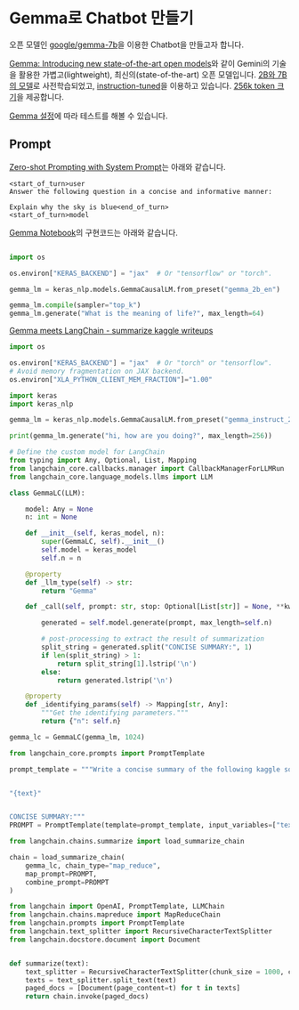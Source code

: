 # Gemma로 Chatbot 만들기

오픈 모델인 [google/gemma-7b](https://huggingface.co/google/gemma-7b)을 이용한 Chatbot을 만들고자 합니다.

[Gemma: Introducing new state-of-the-art open models](https://blog.google/technology/developers/gemma-open-models/)와 같이 Gemini의 기술을 활용한 가볍고(lightweight), 최신의(state-of-the-art) 오픈 모델입니다. [2B와 7B의 모델](https://www.kaggle.com/models/google/gemma)로 사전학습되었고, [instruction-tuned](https://storage.googleapis.com/deepmind-media/gemma/gemma-report.pdf)을 이용하고 있습니다. [256k token 크기](https://www.promptingguide.ai/models/gemma)을 제공합니다.

[Gemma 설정](https://ai.google.dev/gemma/docs/setup?hl=ko)에 따라 테스트를 해볼 수 있습니다. 

## Prompt

[Zero-shot Prompting with System Prompt](https://www.promptingguide.ai/models/gemma)는 아래와 같습니다.

```text
<start_of_turn>user
Answer the following question in a concise and informative manner:
 
Explain why the sky is blue<end_of_turn>
<start_of_turn>model
```

[Gemma Notebook](https://github.com/google/generative-ai-docs/blob/main/site/en/gemma/docs/get_started.ipynb)의 구현코드는 아래와 같습니다.

```python

import os

os.environ["KERAS_BACKEND"] = "jax"  # Or "tensorflow" or "torch".

gemma_lm = keras_nlp.models.GemmaCausalLM.from_preset("gemma_2b_en")

gemma_lm.compile(sampler="top_k")
gemma_lm.generate("What is the meaning of life?", max_length=64)
```

[Gemma meets LangChain - summarize kaggle writeups](https://www.kaggle.com/code/toshik/gemma-meets-langchain-summarize-kaggle-writeups)

```python
import os

os.environ["KERAS_BACKEND"] = "jax"  # Or "torch" or "tensorflow".
# Avoid memory fragmentation on JAX backend.
os.environ["XLA_PYTHON_CLIENT_MEM_FRACTION"]="1.00"

import keras
import keras_nlp

gemma_lm = keras_nlp.models.GemmaCausalLM.from_preset("gemma_instruct_2b_en")

print(gemma_lm.generate("hi, how are you doing?", max_length=256))

# Define the custom model for LangChain
from typing import Any, Optional, List, Mapping
from langchain_core.callbacks.manager import CallbackManagerForLLMRun
from langchain_core.language_models.llms import LLM

class GemmaLC(LLM):

    model: Any = None
    n: int = None

    def __init__(self, keras_model, n):
        super(GemmaLC, self).__init__()
        self.model = keras_model
        self.n = n

    @property
    def _llm_type(self) -> str:
        return "Gemma"

    def _call(self, prompt: str, stop: Optional[List[str]] = None, **kwargs) -> str:

        generated = self.model.generate(prompt, max_length=self.n)

        # post-processing to extract the result of summarization
        split_string = generated.split("CONCISE SUMMARY:", 1)
        if len(split_string) > 1:            
            return split_string[1].lstrip('\n')
        else:
            return generated.lstrip('\n')

    @property
    def _identifying_params(self) -> Mapping[str, Any]:
        """Get the identifying parameters."""
        return {"n": self.n}

gemma_lc = GemmaLC(gemma_lm, 1024)

from langchain_core.prompts import PromptTemplate

prompt_template = """Write a concise summary of the following kaggle solution writeup:


"{text}"


CONCISE SUMMARY:"""
PROMPT = PromptTemplate(template=prompt_template, input_variables=["text"])

from langchain.chains.summarize import load_summarize_chain

chain = load_summarize_chain(
    gemma_lc, chain_type="map_reduce",
    map_prompt=PROMPT,
    combine_prompt=PROMPT
)

from langchain import OpenAI, PromptTemplate, LLMChain
from langchain.chains.mapreduce import MapReduceChain
from langchain.prompts import PromptTemplate
from langchain.text_splitter import RecursiveCharacterTextSplitter
from langchain.docstore.document import Document


def summarize(text):
    text_splitter = RecursiveCharacterTextSplitter(chunk_size = 1000, chunk_overlap=50)
    texts = text_splitter.split_text(text)
    paged_docs = [Document(page_content=t) for t in texts]
    return chain.invoke(paged_docs)
```

